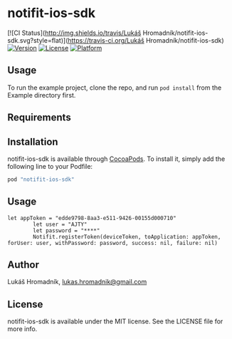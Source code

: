 # notifit-ios-sdk

[![CI Status](http://img.shields.io/travis/Lukáš Hromadník/notifit-ios-sdk.svg?style=flat)](https://travis-ci.org/Lukáš Hromadník/notifit-ios-sdk)
[![Version](https://img.shields.io/cocoapods/v/notifit-ios-sdk.svg?style=flat)](http://cocoapods.org/pods/notifit-ios-sdk)
[![License](https://img.shields.io/cocoapods/l/notifit-ios-sdk.svg?style=flat)](http://cocoapods.org/pods/notifit-ios-sdk)
[![Platform](https://img.shields.io/cocoapods/p/notifit-ios-sdk.svg?style=flat)](http://cocoapods.org/pods/notifit-ios-sdk)

## Usage

To run the example project, clone the repo, and run `pod install` from the Example directory first.

## Requirements

## Installation

notifit-ios-sdk is available through [CocoaPods](http://cocoapods.org). To install
it, simply add the following line to your Podfile:

```ruby
pod "notifit-ios-sdk"
```



## Usage
```
let appToken = "edde9798-8aa3-e511-9426-00155d000710"
        let user = "AJTY"
        let password = "****"
        Notifit.registerToken(deviceToken, toApplication: appToken, forUser: user, withPassword: password, success: nil, failure: nil)
```




## Author

Lukáš Hromadník, lukas.hromadnik@gmail.com

## License

notifit-ios-sdk is available under the MIT license. See the LICENSE file for more info.
